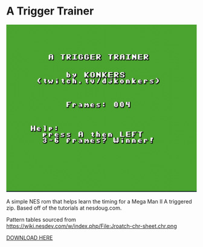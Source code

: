 # A Trigger Trainer

![screenshot](./screenshot.png)

A simple NES rom that helps learn the timing for a Mega Man II A triggered zip.
Based off of the tutorials at nesdoug.com.

Pattern tables sourced from https://wiki.nesdev.com/w/index.php/File:Jroatch-chr-sheet.chr.png

[DOWNLOAD HERE](https://github.com/konkers/a_trigger_trainer/blob/master/att.nes?raw=true)